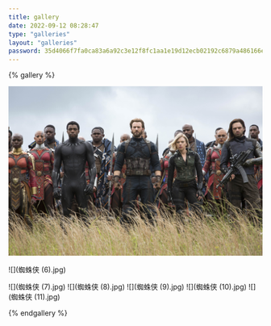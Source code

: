```yaml
---
title: gallery
date: 2022-09-12 08:28:47
type: "galleries"
layout: "galleries"
password: 35d4066f7fa0ca83a6a92c3e12f8fc1aa1e19d12ecb02192c6879a486166e60d
---
```




{% gallery %}

![](909072.jpg)

![](蜘蛛侠 (6).jpg)

![](蜘蛛侠 (7).jpg)
![](蜘蛛侠 (8).jpg)
![](蜘蛛侠 (9).jpg)
![](蜘蛛侠 (10).jpg)
![](蜘蛛侠 (11).jpg)

{% endgallery %}

